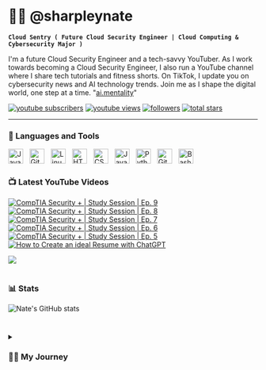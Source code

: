 # 👨‍💻 @sharpleynate

**`Cloud Sentry ( Future Cloud Security Engineer | Cloud Computing & Cybersecurity Major )`**

I'm a future Cloud Security Engineer and a tech-savvy YouTuber. As I work towards becoming a Cloud Security Engineer, I also run a YouTube channel where I share tech tutorials and fitness shorts. On TikTok, I update you on cybersecurity news and AI technology trends. Join me as I shape the digital world, one step at a time. "[ai.mentality][tiktok]"

   <p align="left">
      <a href="https://www.youtube.com/@sharpleynate?sub_confirmation=1">
         <img alt="youtube subscribers" title="Subscribe to my YouTube channel" src="https://custom-icon-badges.demolab.com/youtube/channel/subscribers/UCpus-LD3MmBeX48MvYUrndQ?color=%23E05D44&label=SUBSCRIBE&logo=video&logoColor=white&style=for-the-badge&labelColor=CE4630"/></a> 
      <a href="https://www.youtube.com/@sharpleynate">
         <img alt="youtube views" title="YouTube views" src="https://custom-icon-badges.demolab.com/youtube/channel/views/UCpus-LD3MmBeX48MvYUrndQ?color=%23E1AD0E&logo=eye&logoColor=white&style=for-the-badge&labelColor=C79600"/></a> 
      <a href="https://github.com/sharpleynate?tab=followers">
         <img alt="followers" title="Follow me on Github" src="https://custom-icon-badges.demolab.com/github/followers/sharpleynate?color=236ad3&labelColor=1155ba&style=for-the-badge&logo=person-add&label=Follow&logoColor=white"/></a>
      <a href="https://github.com/sharpleynate?tab=repositories&sort=stargazers">
         <img alt="total stars" title="Total stars on GitHub" src="https://custom-icon-badges.demolab.com/github/stars/sharpleynate?color=55960c&style=for-the-badge&labelColor=488207&logo=star"/></a>
   </p>

---

### 🧰 Languages and Tools

<img align="left" alt="Java" width="30px" style="padding-right:10px;" src="https://cdn.jsdelivr.net/gh/devicons/devicon/icons/java/java-original.svg"/>
<img align="left" alt="Git" width="30px" style="padding-right:10px;" src="https://cdn.jsdelivr.net/gh/devicons/devicon/icons/git/git-original.svg" />
<img align="left" alt="Linux" width="30px" style="padding-right:10px;" src="https://cdn.jsdelivr.net/gh/devicons/devicon/icons/linux/linux-original.svg" />
<img align="left" alt="HTML" width="30px" style="padding-right:10px;" src="https://cdn.jsdelivr.net/gh/devicons/devicon/icons/html5/html5-plain.svg" />
<img align="left" alt="CSS" width="30px" style="padding-right:10px;" src="https://cdn.jsdelivr.net/gh/devicons/devicon/icons/css3/css3-plain.svg" />
<img align="left" alt="JavaScript" width="30px" style="padding-right:10px;" src="https://cdn.jsdelivr.net/gh/devicons/devicon/icons/javascript/javascript-plain.svg" />
<img align="left" alt="Python" width="30px" style="padding-right:10px;" src="https://cdn.jsdelivr.net/gh/devicons/devicon/icons/python/python-plain.svg" />
<img align="left" alt="GitHub" width="30px" style="padding-right:10px;" src="https://cdn.jsdelivr.net/gh/devicons/devicon/icons/github/github-original.svg" />
<img align="left" alt="Bash" width="30px" style="padding-right:10px;" src="https://cdn.jsdelivr.net/gh/devicons/devicon/icons/bash/bash-original.svg" />
<br />

#

### 📺 Latest YouTube Videos

<!-- BEGIN YOUTUBE-CARDS -->
[![CompTIA Security + | Study Session | Ep. 9](https://ytcards.demolab.com/?id=jJKv0_4rtUk&title=CompTIA+Security+%2B+%7C+Study+Session+%7C+Ep.+9&lang=en&timestamp=1692551339&background_color=%230d1117&title_color=%23ffffff&stats_color=%23dedede&max_title_lines=1&width=250&border_radius=5 "CompTIA Security + | Study Session | Ep. 9")](https://www.youtube.com/watch?v=jJKv0_4rtUk)
[![CompTIA Security + | Study Session | Ep. 8](https://ytcards.demolab.com/?id=WI3lvFSDvq4&title=CompTIA+Security+%2B+%7C+Study+Session+%7C+Ep.+8&lang=en&timestamp=1689524230&background_color=%230d1117&title_color=%23ffffff&stats_color=%23dedede&max_title_lines=1&width=250&border_radius=5 "CompTIA Security + | Study Session | Ep. 8")](https://www.youtube.com/watch?v=WI3lvFSDvq4)
[![CompTIA Security + | Study Session | Ep. 7](https://ytcards.demolab.com/?id=-Sc2Se44now&title=CompTIA+Security+%2B+%7C+Study+Session+%7C+Ep.+7&lang=en&timestamp=1689509910&background_color=%230d1117&title_color=%23ffffff&stats_color=%23dedede&max_title_lines=1&width=250&border_radius=5 "CompTIA Security + | Study Session | Ep. 7")](https://www.youtube.com/watch?v=-Sc2Se44now)
[![CompTIA Security + | Study Session | Ep. 6](https://ytcards.demolab.com/?id=KoY8Yb0d-sk&title=CompTIA+Security+%2B+%7C+Study+Session+%7C+Ep.+6&lang=en&timestamp=1689437833&background_color=%230d1117&title_color=%23ffffff&stats_color=%23dedede&max_title_lines=1&width=250&border_radius=5 "CompTIA Security + | Study Session | Ep. 6")](https://www.youtube.com/watch?v=KoY8Yb0d-sk)
[![CompTIA Security + | Study Session | Ep. 5](https://ytcards.demolab.com/?id=mCQlq8hQ8Eg&title=CompTIA+Security+%2B+%7C+Study+Session+%7C+Ep.+5&lang=en&timestamp=1687628487&background_color=%230d1117&title_color=%23ffffff&stats_color=%23dedede&max_title_lines=1&width=250&border_radius=5 "CompTIA Security + | Study Session | Ep. 5")](https://www.youtube.com/watch?v=mCQlq8hQ8Eg)
[![How to Create an ideal Resume with ChatGPT](https://ytcards.demolab.com/?id=1vvnRA8lUyI&title=How+to+Create+an+ideal+Resume+with+ChatGPT&lang=en&timestamp=1687468075&background_color=%230d1117&title_color=%23ffffff&stats_color=%23dedede&max_title_lines=1&width=250&border_radius=5 "How to Create an ideal Resume with ChatGPT")](https://www.youtube.com/watch?v=1vvnRA8lUyI)
<!-- END YOUTUBE-CARDS -->

[<img src="https://custom-icon-badges.demolab.com/badge/-Subscribe%20For%20More-red?style=for-the-badge&logo=video&logoColor=white"/>]([https://www.youtube.com/c/sharpleynate?sub_confirmation=1](https://www.youtube.com/channel/UCpus-LD3MmBeX48MvYUrndQ))

#

### 📊 Stats

![Nate's GitHub stats](https://github-readme-stats.vercel.app/api?username=sharpleynate&show_icons=true&theme=gruvbox)

<!-- ![GitHub Streak](https://streak-stats.demolab.com?user=ForrestKnight&theme=gruvbox&border_radius=4.5) -->

#

<details>
 <summary><h3>👨‍💻 My Journey</h3></summary>
Growing up in Long Beach, California, I encountered various challenges due to my family's frequent moves and my single mother's financial struggles. However, amidst these challenges, I discovered my passion for technology through computers and PC gaming. This passion has paved the way for my future as a Cloud Security Engineer, specializing in the world of Cloud Computing. As I matured, my fascination with technology evolved into a deep love for cybersecurity. To me, knowledge is a superpower; understanding the future and being able to anticipate it grants us control over our destinies. This intrinsic curiosity and my willingness to push boundaries have been driving forces in my life for as long as I can remember. Today, I'm a dedicated Cloud Computing & Cybersecurity student with a strong foundation in IT and software. I am actively seeking opportunities with companies that offer growth potential and allow me to apply my skills and expertise. I am enthusiastic about connecting with like-minded individuals who can assist me in advancing my career and making a meaningful impact in the realm of cybersecurity within the field of Cloud Computing.

[website]: https://sharpleynate.com
[youtube]: https://youtube.com/sharpleynate
[tiktok]: https://www.tiktok.com/@ai.mentality
[linkedin]: https://www.linkedin.com/in/sharpleynate/
